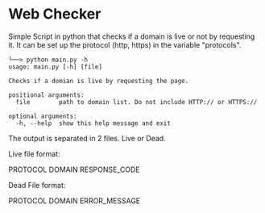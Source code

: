 # Web Checker
Simple Script in python that checks if a domain is live or not by requesting it.
It can be set up the protocol (http, https) in the variable "protocols".

```
└──> python main.py -h
usage: main.py [-h] [file]

Checks if a domian is live by requesting the page.

positional arguments:
  file        path to domain list. Do not include HTTP:// or HTTPS://

optional arguments:
  -h, --help  show this help message and exit
```

The output is separated in 2 files. Live or Dead.

Live file format:

PROTOCOL	DOMAIN	RESPONSE_CODE

Dead File format:

PROTOCOL	DOMAIN	ERROR_MESSAGE